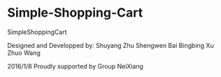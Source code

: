 # Simple-Shopping-Cart
SimpleShoppingCart

Designed and Developped by:
Shuyang Zhu
Shengwen Bai
Bingbing Xu
Zhuo Wang


2016/1/8  Proudly supported by Group NeiXiang
